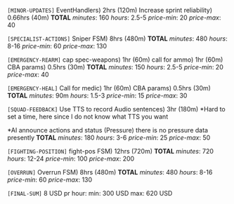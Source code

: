 ```[MINOR-UPDATES]```
EventHandlers)               2hrs (120m)
Increase sprint reliability) 0.66hrs (40m)
**TOTAL**
 *_minutes_*:   160
 *_hours_*:     2.5-5
 *_price-min_*: 20
 *_price-max_*: 40

```[SPECIALIST-ACTIONS]```
Sniper FSM) 8hrs (480m)
**TOTAL**
 *_minutes_*:   480
 *_hours_*:     8-16
 *_price-min_*: 60
 *_price-max_*: 130


```[EMERGENCY-REARM]```
cap spec-weapons) 1hr (60m)
call for ammo)    1hr (60m)
CBA params)       0.5hrs (30m)
**TOTAL**
 *_minutes_*:   150
 *_hours_*:     2.5-5
 *_price-min_*: 20
 *_price-max_*: 40


```[EMERGENCY-HEAL]```
Call for medic) 1hr (60m)
CBA params)     0.5hrs (30m)
**TOTAL**
 *_minutes_*:   90m
 *_hours_*:     1.5-3
 *_price-min_*: 15
 *_price-max_*: 30


```[SQUAD-FEEDBACK]```
Use TTS to record Audio sentences) 3hr (180m)
 *Hard to set a time, here since I do not know what TTS you want

*AI announce actions and status (Pressure) there is no pressure data presently
**TOTAL**
 *_minutes_*:   180
 *_hours_*:     3-6
 *_price-min_*: 25
 *_price-max_*: 50


```[FIGHTING-POSITION]```
fight-pos FSM) 12hrs (720m)
**TOTAL**
 *_minutes_*:   720
 *_hours_*:     12-24
 *_price-min_*: 100
 *_price-max_*: 200


```[OVERRUN]```
Overrun FSM) 8hrs (480m)
**TOTAL**
 *_minutes_*:   480
 *_hours_*:     8-16
 *_price-min_*: 60
 *_price-max_*: 130

```[FINAL-SUM]```
8 USD pr hour:
min: 300 USD
max: 620 USD
